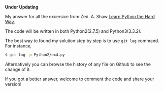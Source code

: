 **Under Updating**

My answer for all the excersice from Zed. A. Shaw [Learn Python the Hard Way](http://learnpythonthehardway.org/).

The code will be written in both Python2(2.7.5) and Python3(3.3.2).

The best way to found my solution step by step is to use `git log` command. For instance,

``` sh
$ git log -p Python2/ex4.py
```

Alternatively you can browse the history of any file on Github to see the change of it.

If you got a better answer, welcome to comment the code and share your version!
